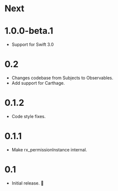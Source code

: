 # Next

# 1.0.0-beta.1
- Support for Swift 3.0

# 0.2
- Changes codebase from Subjects to Observables.
- Add support for Carthage.

# 0.1.2
- Code style fixes.

# 0.1.1
- Make rx_permissionInstance internal.

# 0.1
- Initial release. 🎉
